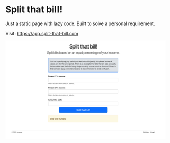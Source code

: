 # Split that bill!

Just a static page with lazy code. Built to solve a personal requirement.

Visit: https://app.split-that-bill.com

![logo](./app/assets/images/site-appearance.png)
